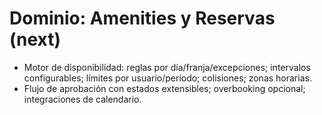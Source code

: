 # Dominio: Amenities y Reservas (next)

- Motor de disponibilidad: reglas por día/franja/excepciones; intervalos configurables; límites por usuario/periodo; colisiones; zonas horarias.
- Flujo de aprobación con estados extensibles; overbooking opcional; integraciones de calendario.
